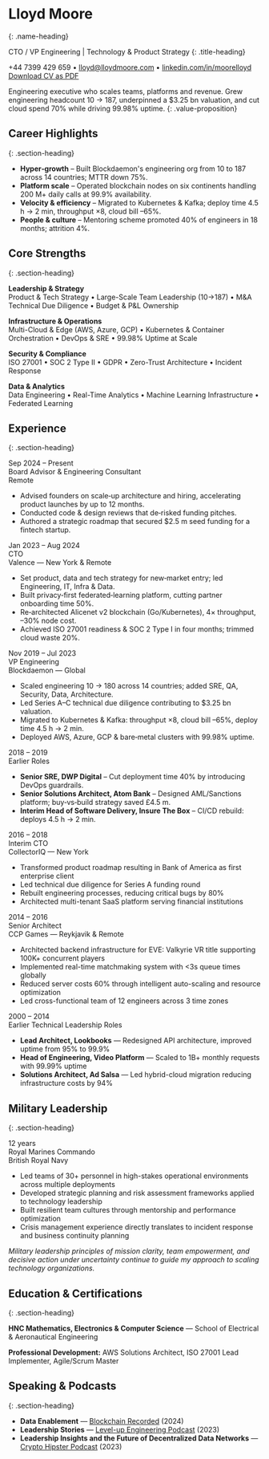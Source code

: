 <div class="cv-header" markdown="1">

# Lloyd Moore
{: .name-heading}

CTO / VP Engineering | Technology & Product Strategy
{: .title-heading}

<div class="contact-info">
<span>+44 7399 429 659</span> • 
<span><a href="mailto:lloyd@lloydmoore.com">lloyd@lloydmoore.com</a></span> • 
<span><a href="https://linkedin.com/in/moorelloyd">linkedin.com/in/moorelloyd</a></span>
</div>

</div>

<div class="download-cv">
<a href="#" class="btn btn-primary" onclick="window.print(); return false;">Download CV as PDF</a>
</div>

Engineering executive who scales teams, platforms and revenue. Grew engineering headcount 10 → 187, underpinned a $3.25 bn valuation, and cut cloud spend 70% while driving 99.98% uptime.
{: .value-proposition}

## Career Highlights
{: .section-heading}

- **Hyper‑growth** – Built Blockdaemon's engineering org from 10 to 187 across 14 countries; MTTR down 75%.
- **Platform scale** – Operated blockchain nodes on six continents handling 200 M+ daily calls at 99.9% availability.
- **Velocity & efficiency** – Migrated to Kubernetes & Kafka; deploy time 4.5 h → 2 min, throughput ×8, cloud bill –65%.
- **People & culture** – Mentoring scheme promoted 40% of engineers in 18 months; attrition 4%.

## Core Strengths
{: .section-heading}

<div class="core-strengths-grid" markdown="1">

**Leadership & Strategy**  
Product & Tech Strategy • Large-Scale Team Leadership (10→187) • M&A Technical Due Diligence • Budget & P&L Ownership

**Infrastructure & Operations**  
Multi-Cloud & Edge (AWS, Azure, GCP) • Kubernetes & Container Orchestration • DevOps & SRE • 99.98% Uptime at Scale

**Security & Compliance**  
ISO 27001 • SOC 2 Type II • GDPR • Zero-Trust Architecture • Incident Response

**Data & Analytics**  
Data Engineering • Real-Time Analytics • Machine Learning Infrastructure • Federated Learning

</div>

## Experience
{: .section-heading}

<div class="resume-entry" markdown="1">
<div class="resume-date">Sep 2024 – Present</div>
<div class="resume-content">
<div class="resume-position">Board Advisor & Engineering Consultant</div>
<div class="resume-company">Remote</div>
<div class="resume-description" markdown="1">

- Advised founders on scale‑up architecture and hiring, accelerating product launches by up to 12 months.
- Conducted code & design reviews that de‑risked funding pitches.
- Authored a strategic roadmap that secured $2.5 m seed funding for a fintech startup.

</div>
</div>
</div>

<div class="resume-entry" markdown="1">
<div class="resume-date">Jan 2023 – Aug 2024</div>
<div class="resume-content">
<div class="resume-position">CTO</div>
<div class="resume-company">Valence — New York & Remote</div>
<div class="resume-description" markdown="1">

- Set product, data and tech strategy for new‑market entry; led Engineering, IT, Infra & Data.
- Built privacy‑first federated‑learning platform, cutting partner onboarding time 50%.
- Re‑architected Alicenet v2 blockchain (Go/Kubernetes), 4× throughput, –30% node cost.
- Achieved ISO 27001 readiness & SOC 2 Type I in four months; trimmed cloud waste 20%.

</div>
</div>
</div>

<div class="resume-entry" markdown="1">
<div class="resume-date">Nov 2019 – Jul 2023</div>
<div class="resume-content">
<div class="resume-position">VP Engineering</div>
<div class="resume-company">Blockdaemon — Global</div>
<div class="resume-description" markdown="1">

- Scaled engineering 10 → 180 across 14 countries; added SRE, QA, Security, Data, Architecture.
- Led Series A–C technical due diligence contributing to $3.25 bn valuation.
- Migrated to Kubernetes & Kafka: throughput ×8, cloud bill –65%, deploy time 4.5 h → 2 min.
- Deployed AWS, Azure, GCP & bare‑metal clusters with 99.98% uptime.

</div>
</div>
</div>

<div class="resume-entry" markdown="1">
<div class="resume-date">2018 – 2019</div>
<div class="resume-content">
<div class="resume-position">Earlier Roles</div>
<div class="resume-company"></div>
<div class="resume-description" markdown="1">

- **Senior SRE, DWP Digital** – Cut deployment time 40% by introducing DevOps guardrails.
- **Senior Solutions Architect, Atom Bank** – Designed AML/Sanctions platform; buy‑vs‑build strategy saved £4.5 m.
- **Interim Head of Software Delivery, Insure The Box** – CI/CD rebuild: deploys 4.5 h → 2 min.

</div>
</div>
</div>

<div class="resume-entry" markdown="1">
<div class="resume-date">2016 – 2018</div>
<div class="resume-content">
<div class="resume-position">Interim CTO</div>
<div class="resume-company">CollectorIQ — New York</div>
<div class="resume-description" markdown="1">

- Transformed product roadmap resulting in Bank of America as first enterprise client
- Led technical due diligence for Series A funding round
- Rebuilt engineering processes, reducing critical bugs by 80%
- Architected multi-tenant SaaS platform serving financial institutions

</div>
</div>
</div>

<div class="resume-entry" markdown="1">
<div class="resume-date">2014 – 2016</div>
<div class="resume-content">
<div class="resume-position">Senior Architect</div>
<div class="resume-company">CCP Games — Reykjavik & Remote</div>
<div class="resume-description" markdown="1">

- Architected backend infrastructure for EVE: Valkyrie VR title supporting 100K+ concurrent players
- Implemented real-time matchmaking system with <3s queue times globally
- Reduced server costs 60% through intelligent auto-scaling and resource optimization
- Led cross-functional team of 12 engineers across 3 time zones

</div>
</div>
</div>

<div class="resume-entry" markdown="1">
<div class="resume-date">2000 – 2014</div>
<div class="resume-content">
<div class="resume-position">Earlier Technical Leadership Roles</div>
<div class="resume-company"></div>
<div class="resume-description" markdown="1">

- **Lead Architect, Lookbooks** — Redesigned API architecture, improved uptime from 95% to 99.9%
- **Head of Engineering, Video Platform** — Scaled to 1B+ monthly requests with 99.99% uptime
- **Solutions Architect, Ad Salsa** — Led hybrid-cloud migration reducing infrastructure costs by 94%

</div>
</div>
</div>

## Military Leadership
{: .section-heading}

<div class="resume-entry" markdown="1">
<div class="resume-date">12 years</div>
<div class="resume-content">
<div class="resume-position">Royal Marines Commando</div>
<div class="resume-company">British Royal Navy</div>
<div class="resume-description" markdown="1">

- Led teams of 30+ personnel in high-stakes operational environments across multiple deployments
- Developed strategic planning and risk assessment frameworks applied to technology leadership
- Built resilient team cultures through mentorship and performance optimization
- Crisis management experience directly translates to incident response and business continuity planning

*Military leadership principles of mission clarity, team empowerment, and decisive action under uncertainty continue to guide my approach to scaling technology organizations.*

</div>
</div>
</div>

## Education & Certifications
{: .section-heading}

<div class="resume-entry" markdown="1">
<div class="resume-date"></div>
<div class="resume-content">
<div class="resume-description" markdown="1">

**HNC Mathematics, Electronics & Computer Science** — School of Electrical & Aeronautical Engineering

**Professional Development:** AWS Solutions Architect, ISO 27001 Lead Implementer, Agile/Scrum Master

</div>
</div>
</div>

## Speaking & Podcasts
{: .section-heading}

<div class="resume-entry" markdown="1">
<div class="resume-date"></div>
<div class="resume-content">
<div class="resume-description" markdown="1">

- **Data Enablement** — [Blockchain Recorded](https://blockchainrecorded.com) (2024)
- **Leadership Stories** — [Level-up Engineering Podcast](https://levelup.gitconnected.com/podcast) (2023)
- **Leadership Insights and the Future of Decentralized Data Networks** — [Crypto Hipster Podcast](https://cryptohipster.com) (2023)

</div>
</div>
</div>
